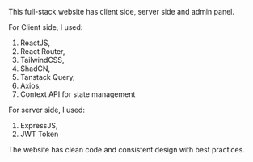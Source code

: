 This full-stack website has client side, server side and admin panel.

For Client side, I used:

1. ReactJS,
2. React Router,
3. TailwindCSS,
4. ShadCN,
5. Tanstack Query,
6. Axios,
7. Context API for state management

For server side, I used:

1. ExpressJS,
2. JWT Token

The website has clean code and consistent design with best practices.
